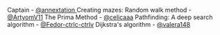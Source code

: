 Captain - [@annextation ]([https://github.com/annextation]) 
Creating mazes:
Random walk method - [@ArtyomV11]([https://github.com/ArtyomV11])
The Prima Method - [@celicaaa]([https://github.com/celicaaa])
Pathfinding:
A deep search algorithm - [@Fedor-ctrlc-ctrlv]([https://github.com/Fedor-ctrlc-ctrlv])
Dijkstra's algorithm - [@valera148]([https://github.com/valera148])
